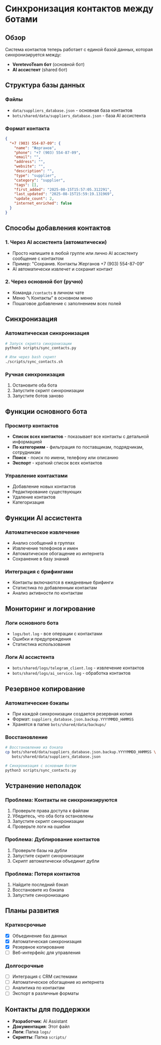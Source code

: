 # Синхронизация контактов между ботами

## Обзор

Система контактов теперь работает с единой базой данных, которая синхронизируется между:
- **VeretevoTeam бот** (основной бот)
- **AI ассистент** (shared бот)

## Структура базы данных

### Файлы
- `data/suppliers_database.json` - основная база контактов
- `bots/shared/data/suppliers_database.json` - база AI ассистента

### Формат контакта
```json
{
  "+7 (903) 554-87-09": {
    "name": "Жерганов",
    "phone": "+7 (903) 554-87-09",
    "email": "",
    "address": "",
    "website": "",
    "description": "",
    "type": "supplier",
    "category": "supplier",
    "tags": [],
    "first_added": "2025-08-15T15:57:05.312291",
    "last_updated": "2025-08-15T15:59:19.131969",
    "update_count": 2,
    "internet_enriched": false
  }
}
```

## Способы добавления контактов

### 1. Через AI ассистента (автоматически)
- Просто напишите в любой группе или лично AI ассистенту сообщение с контактом
- Пример: "Сохранив. Контакты Жерганов +7 (903) 554-87-09"
- AI автоматически извлечет и сохранит контакт

### 2. Через основной бот (ручно)
- Команда `/contacts` в личном чате
- Меню "📞 Контакты" в основном меню
- Пошаговое добавление с заполнением всех полей

## Синхронизация

### Автоматическая синхронизация
```bash
# Запуск скрипта синхронизации
python3 scripts/sync_contacts.py

# Или через bash скрипт
./scripts/sync_contacts.sh
```

### Ручная синхронизация
1. Остановите оба бота
2. Запустите скрипт синхронизации
3. Запустите ботов заново

## Функции основного бота

### Просмотр контактов
- **Список всех контактов** - показывает все контакты с детальной информацией
- **По категориям** - фильтрация по поставщикам, подрядчикам, сотрудникам
- **Поиск** - поиск по имени, телефону или описанию
- **Экспорт** - краткий список всех контактов

### Управление контактами
- Добавление новых контактов
- Редактирование существующих
- Удаление контактов
- Категоризация

## Функции AI ассистента

### Автоматическое извлечение
- Анализ сообщений в группах
- Извлечение телефонов и имен
- Автоматическое обогащение из интернета
- Сохранение в базу знаний

### Интеграция с брифингами
- Контакты включаются в ежедневные брифинги
- Статистика по добавленным контактам
- Анализ активности по контактам

## Мониторинг и логирование

### Логи основного бота
- `logs/bot.log` - все операции с контактами
- Ошибки и предупреждения
- Статистика использования

### Логи AI ассистента
- `bots/shared/logs/telegram_client.log` - извлечение контактов
- `bots/shared/logs/ai_service.log` - обработка контактов

## Резервное копирование

### Автоматические бэкапы
- При каждой синхронизации создается резервная копия
- Формат: `suppliers_database.json.backup.YYYYMMDD_HHMMSS`
- Хранятся в папке `bots/shared/data/backups/`

### Восстановление
```bash
# Восстановление из бэкапа
cp bots/shared/data/suppliers_database.json.backup.YYYYMMDD_HHMMSS \
   bots/shared/data/suppliers_database.json

# Синхронизация с основным ботом
python3 scripts/sync_contacts.py
```

## Устранение неполадок

### Проблема: Контакты не синхронизируются
1. Проверьте права доступа к файлам
2. Убедитесь, что оба бота остановлены
3. Запустите скрипт синхронизации
4. Проверьте логи на ошибки

### Проблема: Дублирование контактов
1. Проверьте базы на дубли
2. Запустите скрипт синхронизации
3. Скрипт автоматически объединит дубли

### Проблема: Потеря контактов
1. Найдите последний бэкап
2. Восстановите из бэкапа
3. Запустите синхронизацию

## Планы развития

### Краткосрочные
- [x] Объединение баз данных
- [x] Автоматическая синхронизация
- [x] Резервное копирование
- [ ] Веб-интерфейс для управления

### Долгосрочные
- [ ] Интеграция с CRM системами
- [ ] Автоматическое обогащение из интернета
- [ ] Аналитика по контактам
- [ ] Экспорт в различные форматы

## Контакты для поддержки

- **Разработчик**: AI Assistant
- **Документация**: Этот файл
- **Логи**: Папка `logs/`
- **Скрипты**: Папка `scripts/`
